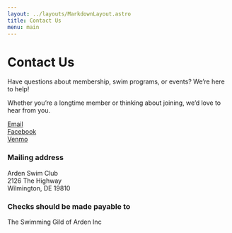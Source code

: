 ```yaml
---
layout: ../layouts/MarkdownLayout.astro
title: Contact Us
menu: main
---
```


# Contact Us
Have questions about membership, swim programs, or events? We’re here to help! 

Whether you’re a longtime member or thinking about joining, we’d love to hear from you.

[Email](mailto:ardenswimgild@gmail.com)<br/>
[Facebook](https://facebook.com/ArdenSwimClub)<br/>
[Venmo](https://venmo.com/Arden-Swim?txn=pay)

### Mailing address
Arden Swim Club<br/>
2126 The Highway<br/>
Wilmington, DE 19810<br/>

### Checks should be made payable to
The Swimming Gild of Arden Inc
